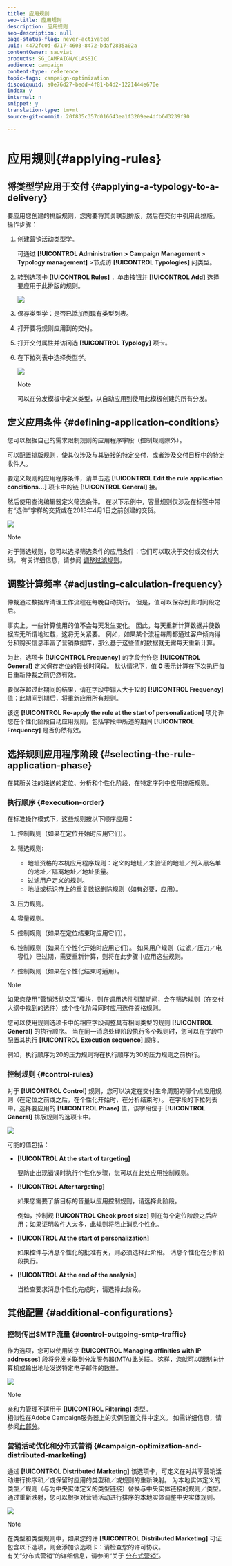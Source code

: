 ```yaml
---
title: 应用规则
seo-title: 应用规则
description: 应用规则
seo-description: null
page-status-flag: never-activated
uuid: 4472fc0d-d717-4603-8472-bdaf2835a02a
contentOwner: sauviat
products: SG_CAMPAIGN/CLASSIC
audience: campaign
content-type: reference
topic-tags: campaign-optimization
discoiquuid: a0e76d27-bedd-4f81-b4d2-1221444e670e
index: y
internal: n
snippet: y
translation-type: tm+mt
source-git-commit: 20f835c357d016643ea1f3209ee4dfb6d3239f90

---
```



# 应用规则{#applying-rules}

## 将类型学应用于交付 {#applying-a-typology-to-a-delivery}

要应用您创建的排版规则，您需要将其关联到排版，然后在交付中引用此排版。 操作步骤：

1. 创建营销活动类型学。

   可通过 **[!UICONTROL Administration > Campaign Management > Typology management]** >节点访 **[!UICONTROL Typologies]** 问类型。

1. 转到选项卡 **[!UICONTROL Rules]** ，单击按钮并 **[!UICONTROL Add]** 选择要应用于此排版的规则。

   ![](assets/campaign_opt_pressure_sample_1_6.png)

1. 保存类型学：是否已添加到现有类型列表。
1. 打开要将规则应用到的交付。
1. 打开交付属性并访问选 **[!UICONTROL Typology]** 项卡。
1. 在下拉列表中选择类型学。

   ![](assets/campaign_opt_pressure_sample_1_7.png)

   >[!NOTE]
   >
   >可以在分发模板中定义类型，以自动应用到使用此模板创建的所有分发。

## 定义应用条件 {#defining-application-conditions}

您可以根据自己的需求限制规则的应用程序字段（控制规则除外）。

可以配置排版规则，使其仅涉及与其链接的特定交付，或者涉及交付目标中的特定收件人。

要定义规则的应用程序条件，请单击选 **[!UICONTROL Edit the rule application conditions...]** 项卡中的链 **[!UICONTROL General]** 接。

然后使用查询编辑器定义筛选条件。 在以下示例中，容量规则仅涉及在标签中带有“选件”字样的交货或在2013年4月1日之前创建的交货。

![](assets/campaign_opt_create_capacity_criterion.png)

>[!NOTE]
>
>对于筛选规则，您可以选择筛选条件的应用条件：它们可以取决于交付或交付大纲。 有关详细信息，请参阅 [调整过滤规则](../../campaign/using/filtering-rules.md#conditioning-a-filtering-rule)。

## 调整计算频率 {#adjusting-calculation-frequency}

仲裁通过数据库清理工作流程在每晚自动执行。 但是，值可以保存到此时间段之后。

事实上，一些计算使用的值不会每天发生变化。 因此，每天重新计算数据并使数据库无所谓地过载，这将无关紧要。 例如，如果某个流程每周都通过客户倾向得分和购买信息丰富了营销数据库，那么基于这些值的数据就无需每天重新计算。

为此，选项卡 **[!UICONTROL Frequency]** 的字段允许您 **[!UICONTROL General]** 定义保存定位的最长时间段。 默认情况下，值 **0** 表示计算在下次执行每日重新仲裁之前仍然有效。

要保存超过此期间的结果，请在字段中输入大于12的 **[!UICONTROL Frequency]** 值：此期间到期后，将重新应用所有规则。

该选 **[!UICONTROL Re-apply the rule at the start of personalization]** 项允许您在个性化阶段自动应用规则，包括字段中所述的期间 **[!UICONTROL Frequency]** 是否仍然有效。

## 选择规则应用程序阶段 {#selecting-the-rule-application-phase}

在其所关注的递送的定位、分析和个性化阶段，在特定序列中应用排版规则。

### 执行顺序 {#execution-order}

在标准操作模式下，这些规则按以下顺序应用：

1. 控制规则（如果在定位开始时应用它们）。
1. 筛选规则:

   * 地址资格的本机应用程序规则：定义的地址／未验证的地址／列入黑名单的地址／隔离地址／地址质量。
   * 过滤用户定义的规则。
   * 地址或标识符上的重复数据删除规则（如有必要，应用）。

1. 压力规则。
1. 容量规则。
1. 控制规则（如果在定位结束时应用它们）。
1. 控制规则（如果在个性化开始时应用它们）。 如果用户规则（过滤／压力／电容性）已过期，需要重新计算，则将在此步骤中应用这些规则。
1. 控制规则（如果在个性化结束时适用）。

>[!NOTE]
>
>如果您使用“营销活动交互”模块，则在调用选件引擎期间，会在筛选规则（在交付大纲中找到的选件）或个性化阶段同时应用选件资格规则。

您可以使用规则选项卡中的相应字段调整具有相同类型的规则 **[!UICONTROL General]** 的执行顺序。 当在同一消息处理阶段执行多个规则时，您可以在字段中配置其执行 **[!UICONTROL Execution sequence]** 顺序。

例如，执行顺序为20的压力规则将在执行顺序为30的压力规则之前执行。

### 控制规则 {#control-rules}

对于 **[!UICONTROL Control]** 规则，您可以决定在交付生命周期的哪个点应用规则（在定位之前或之后，在个性化开始时，在分析结束时）。 在字段的下拉列表中，选择要应用的 **[!UICONTROL Phase]** 值，该字段位于 **[!UICONTROL General]** 排版规则的选项卡中。

![](assets/campaign_opt_define_control_phase.png)

可能的值包括：

* **[!UICONTROL At the start of targeting]**

   要防止出现错误时执行个性化步骤，您可以在此处应用控制规则。

* **[!UICONTROL After targeting]**

   如果您需要了解目标的音量以应用控制规则，请选择此阶段。

   例如，控制规 **[!UICONTROL Check proof size]** 则在每个定位阶段之后应用：如果证明收件人太多，此规则将阻止消息个性化。

* **[!UICONTROL At the start of personalization]**

   如果控件与消息个性化的批准有关，则必须选择此阶段。 消息个性化在分析阶段执行。

* **[!UICONTROL At the end of the analysis]**

   当检查要求消息个性化完成时，请选择此阶段。

## 其他配置 {#additional-configurations}

### 控制传出SMTP流量 {#control-outgoing-smtp-traffic}

作为选项，您可以使用该字 **[!UICONTROL Managing affinities with IP addresses]** 段将分发关联到分发服务器(MTA)此关联。 这样，您就可以限制向计算机或输出地址发送特定电子邮件的数量。

![](assets/campaign_opt_select_ip_affinity.png)

>[!NOTE]
>
>亲和力管理不适用于 **[!UICONTROL Filtering]** 类型。\
>相似性在Adobe Campaign服务器上的实例配置文件中定义。 如需详细信息，请参阅[此部分](../../installation/using/about-initial-configuration.md)。

### 营销活动优化和分布式营销 {#campaign-optimization-and-distributed-marketing}

通过 **[!UICONTROL Distributed Marketing]** 该选项卡，可定义在对共享营销活动进行排序和／或保留时应用的类型和／或规则的重新映射。 为本地实体定义的类型／规则（与为中央实体定义的类型链接）替换与中央实体链接的规则／类型。 通过重新映射，您可以根据对营销活动进行排序的本地实体调整中央实体规则。

![](assets/simu_campaign_opti_distrib_mkg.png)

>[!NOTE]
>
>在类型和类型规则中，如果您的许 **[!UICONTROL Distributed Marketing]** 可证包含以下选项，则会添加该选项卡：请检查您的许可协议。\
>有关“分布式营销”的详细信息，请参阅“关于 [分布式营销”](../../campaign/using/about-distributed-marketing.md)。

